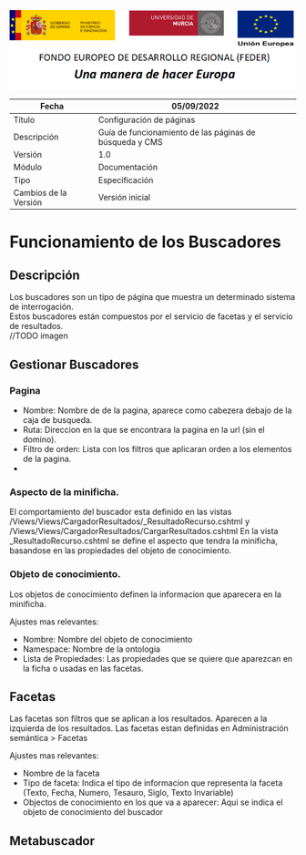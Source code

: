![](./media/CabeceraDocumentosMD.png)

| Fecha                 | 05/09/2022                                |
| --------------------- | ---------------------------------------- |
| Título                | Configuración de páginas                 |
| Descripción           | Guía de funcionamiento de las páginas de búsqueda y CMS |
| Versión               | 1.0                                      |
| Módulo                | Documentación                            |
| Tipo                  | Especificación                           |
| Cambios de la Versión | Versión inicial                          |

# Funcionamiento de los Buscadores

## Descripción
Los buscadores son un tipo de página que muestra un determinado sistema de interrogación.  
Estos buscadores están compuestos por el servicio de facetas y el servicio de resultados.  
//TODO imagen

## Gestionar Buscadores

### Pagina
- Nombre: Nombre de de la pagina, aparece como cabezera debajo de la caja de busqueda.
- Ruta: Direccion en la que se encontrara la pagina en la url (sin el domino).
- Filtro de orden: Lista con los filtros que aplicaran orden a los elementos de la pagina.
- 
### Aspecto de la minificha.
El comportamiento del buscador esta definido en las vistas /Views/Views/CargadorResultados/_ResultadoRecurso.cshtml y /Views/Views/CargadorResultados/CargarResultados.cshtml
En la vista _ResultadoRecurso.cshtml se define el aspecto que tendra la minificha, basandose en las propiedades del objeto de conocimiento.
### Objeto de conocimiento.
Los objetos de conocimiento definen la informacion que aparecera en la minificha.

Ajustes mas relevantes:
- Nombre: Nombre del objeto de conocimiento
- Namespace: Nombre de la ontologia 
- Lista de Propiedades: Las propiedades que se quiere que aparezcan en la ficha o usadas en las facetas.


## Facetas 
Las facetas son filtros que se aplican a los resultados. Aparecen a la izquierda de los resultados.
Las facetas estan definidas en Administración semántica > Facetas

Ajustes mas relevantes:
- Nombre de la faceta
- Tipo de faceta: Indica el tipo de informacion que representa la faceta (Texto, Fecha, Numero, Tesauro, Siglo, Texto Invariable)
- Objectos de conocimiento en los que va a aparecer: Aqui se indica el objeto de conocimiento del buscador

## Metabuscador
